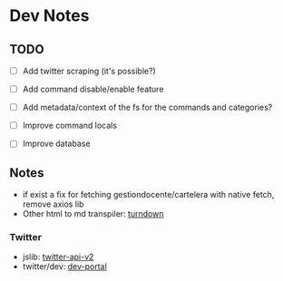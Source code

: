 # Dev Notes

## TODO

- [ ] Add twitter scraping (it's possible?)
- [ ] Add command disable/enable feature
- [ ] Add metadata/context of the fs for the commands and categories?
- [ ] Improve command locals
- [ ] Improve database


## Notes

- if exist a fix for fetching gestiondocente/cartelera with native fetch, remove axios lib
- Other html to md transpiler: [turndown](https://github.com/mixmark-io/turndown)

### Twitter

- jslib: [twitter-api-v2](https://github.com/PLhery/node-twitter-api-v2)
- twitter/dev: [dev-portal](https://developer.twitter.com/en/portal/petition/essential/basic-info)
